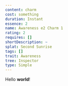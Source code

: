 ```yaml
---
content: charm
cost: something
duration: Instant
essence: 2
name: Awareness e2 Charm 1
rating: 2
requires: []
shortDescription: ~
splat: Second Sunrise
tags: []
trait: Awareness
tree: Inspector
type: Simple
---
```


Hello **world**!
